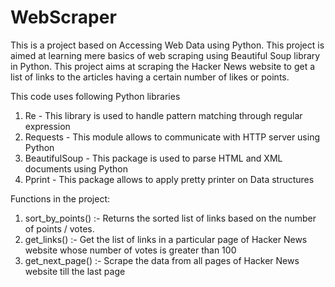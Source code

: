 # WebScraper
This is a project based on Accessing Web Data using Python. This project is aimed at learning mere basics of web scraping using Beautiful Soup library in Python. This project aims at scraping the Hacker News website to get a list of links to the articles having a certain number of likes or points.

This code uses following Python libraries
1. Re - This library is used to handle pattern matching through regular expression
2. Requests - This module allows to communicate with HTTP server using Python
3. BeautifulSoup - This package is used to parse HTML and XML documents using Python
4. Pprint - This package allows to apply pretty printer on Data structures

Functions in the project:
1. sort_by_points() :- Returns the sorted list of links based on the number of points / votes.
2. get_links() :- Get the list of links in a particular page of Hacker News website whose number of votes is greater than 100
3. get_next_page() :- Scrape the data from all pages of Hacker News website till the last page
